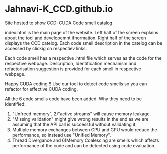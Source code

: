 # Jahnavi-K_CCD.github.io
Site hosted to show CCD: CUDA Code smell catalog

index.html is the main page of the website. Left half of the screen explains about the tool and developemnt ifnormation. Right half of the screen displays the CCD catelog. Each code smell description in the catelog can be accessed by clickig on respectiev links. 

Each code smell has a respective .html file which serves as the code for the respective webpage. Description, Identification mechanism and refactorisation suggestion is provided for each smell in respective webpage. 

Happy CUDA coding !! Use our tool to detect code smells so you can refactor for effective CUDA coding. 

All the 6 code smells code have been added.
Why they need to be identified:
1) "Unfreed memory", 2)"active streams" will cause memory leakage. 
3) "Missing validation" might give wrong results in the end as we are assuming that the API call is successful without validating it.
4) Multiple memory exchanges between CPU and GPU would reduce the performance, so instead use "Unified Memory". 
5) Thread Divergance and 6)Memory Coalescing are smells which affects performance of the code and can be detected using code evaluation.
